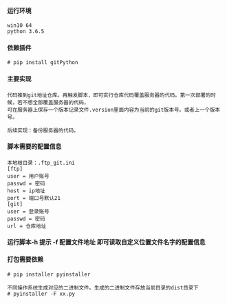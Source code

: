 #### 运行环境
```
win10 64
python 3.6.5
```

#### 依赖插件 
```
# pip install gitPython

```

#### 主要实现

```
代码推到git地址仓库。再触发脚本，即可实行仓库代码覆盖服务器的代码。第一次部署的时候，若不想全部覆盖服务器的代码，
可在服务器上保存一个版本记录文件.version里面内容为当前的git版本号。或者上一个版本号。

后续实现：备份服务器的代码。
```

#### 脚本需要的配置信息

```
本地根目录：.ftp_git.ini
[ftp]
user = 用户账号
passwd = 密码
host = ip地址
port = 端口号默认21
[git]
user = 登录账号
passwd = 密码
url = 仓库地址
```

#### 运行脚本-h 提示  -f 配置文件地址 即可读取自定义位置文件名字的配置信息

#### 打包需要依赖
```
# pip installer pyinstaller

不同操作系统生成对应的二进制文件。生成的二进制文件存放当前目录的dist目录下
# pyinstaller -F xx.py
```